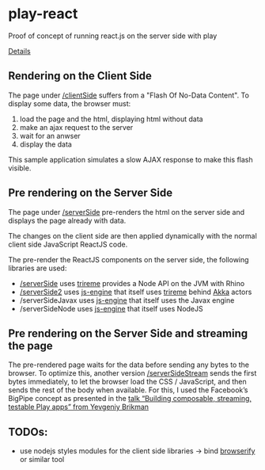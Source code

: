 play-react
==========

Proof of concept of running react.js on the server side with play

[Details](http://yanns.github.io/blog/2014/03/15/server-side-rendering-for-javascript-reactjs-framework/)

Rendering on the Client Side
----------------------------

The page under [/clientSide](http://play-react.herokuapp.com/clientSide) suffers from a "Flash Of No-Data Content".
To display some data, the browser must:
 1. load the page and the html, displaying html without data
 2. make an ajax request to the server
 3. wait for an anwser
 4. display the data

This sample application simulates a slow AJAX response to make this flash visible.

Pre rendering on the Server Side 
--------------------------------

The page under [/serverSide](http://play-react.herokuapp.com/serverSide) pre-renders the html on the server side
and displays the page already with data.

The changes on the client side are then applied dynamically with the normal client side JavaScript
ReactJS code.

The pre-render the ReactJS components on the server side, the following libraries are used:
- [/serverSide](http://play-react.herokuapp.com/serverSide) uses [trireme](https://github.com/apigee/trireme) provides a Node API on the JVM with Rhino
- [/serverSide2](http://play-react.herokuapp.com/serverSide2) uses [js-engine](https://github.com/typesafehub/js-engine) that itself uses [trireme](https://github.com/apigee/trireme) behind [Akka](http://akka.io/) actors
- /serverSideJavax uses [js-engine](https://github.com/typesafehub/js-engine) that itself uses the Javax engine
- /serverSideNode uses [js-engine](https://github.com/typesafehub/js-engine) that itself uses NodeJS

Pre rendering on the Server Side and streaming the page
-------------------------------------------------------

The pre-rendered page waits for the data before sending any bytes to the browser.
To optimize this, another version [/serverSideStream](http://play-react.herokuapp.com/serverSideStream) sends the first bytes immediately, to let the browser load the CSS / JavaScript, and then sends the rest of the body when available.
For this, I used the Facebook’s BigPipe concept as presented in the [talk “Building composable, streaming, testable Play apps” from Yevgeniy Brikman](http://de.slideshare.net/brikis98/composable-and-streamable-play-apps)

TODOs:
------

- use nodejs styles modules for the client side libraries -> bind [browserify](http://browserify.org/) or similar tool

